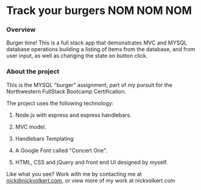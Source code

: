 # Track your burgers NOM NOM NOM

### Overview

Burger time! This is a full stack app that demonstrates MVC and MYSQL database operations building a listing of items from the database, and from user input, as well as changing the state on button click.

### About the project

This is the MYSQL "burger" assignment; part of my pursuit for the Northwestern FullStack Bootcamp Certification.

The project uses the following technology:
1. Node.js with express and express handlebars.

2. MVC model.

3. Handlebars Templating

4. A Google Font called "Concert One".

5. HTML, CSS and jQuery and front end UI designed by myself.

Like what you see? Work with me by contacting me at nick@nickvolkert.com, or view more of my work at nickvolkert.com
